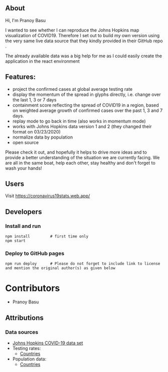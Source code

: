 ## About

Hi, I'm Pranoy Basu

I wanted to see whether I can reproduce the Johns Hopkins map visualization of COVID19. Therefore I set out to build my own version using the very same live data source that they kindly provided in their GitHub repo .

The already available data was a big help for me as I could easily create the application in the react environment

## Features:

- project the confirmed cases at global average testing rate 
- display the momentum of the spread in glyphs directly, i.e. change over the last 1, 3 or 7 days
- containment score reflecting the spread of COVID19 in a region, based on weighted average growth of confirmed cases over the past 1, 3 and 7 days.
- replay mode to go back in time (also works in momentum mode)
- works with Johns Hopkins data version 1 and 2 (they changed their format on 03/23/2020)
- normalize data by population
- open source

Please check it out, and hopefully it helps to drive more ideas and to provide a better understanding of the situation we are currently facing. We are all in the same boat, help each other, stay healthy and don't forget to wash your hands!


## Users
Visit https://coronavirus19stats.web.app/

## Developers
### Install and run
```
npm install         # first time only
npm start
```

### Deploy to GitHub pages
```
npm run deploy      # Please do not forget to include link to license and mention the original author(s) as given below
```

# Contributors
- Pranoy Basu

## Attributions
### Data sources
- [Johns Hopkins COVID-19 data set](https://github.com/CSSEGISandData/COVID-19/tree/master/csse_covid_19_data/csse_covid_19_time_series)
- Testing rates:
  - [Countries](https://en.wikipedia.org/wiki/COVID-19_testing)
- Population data:
  - [Countries](https://population.un.org/wpp/Download/Files/1_Indicators%20(Standard)/CSV_FILES/WPP2019_TotalPopulationBySex.csv)
